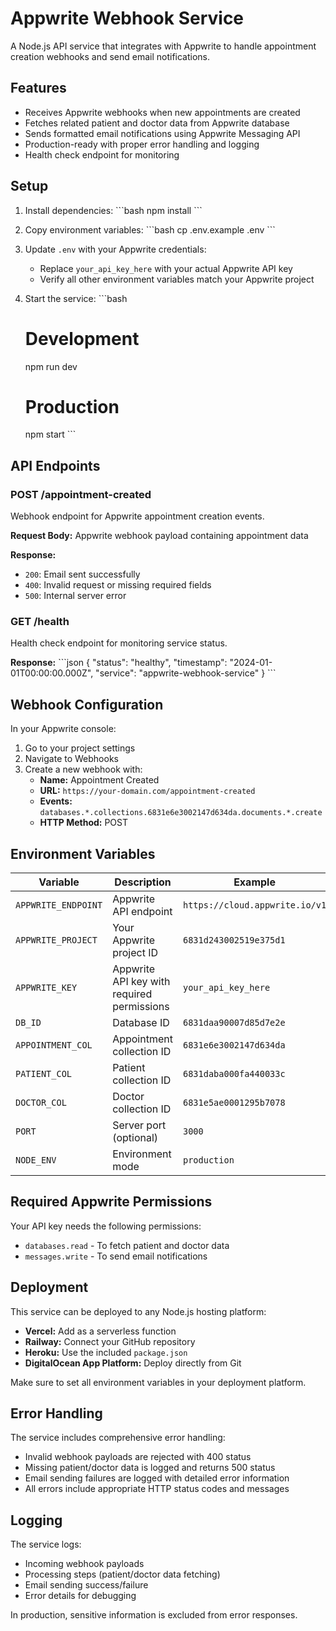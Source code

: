 # Appwrite Webhook Service

A Node.js API service that integrates with Appwrite to handle appointment creation webhooks and send email notifications.

## Features

- Receives Appwrite webhooks when new appointments are created
- Fetches related patient and doctor data from Appwrite database
- Sends formatted email notifications using Appwrite Messaging API
- Production-ready with proper error handling and logging
- Health check endpoint for monitoring

## Setup

1. Install dependencies:
   \`\`\`bash
   npm install
   \`\`\`

2. Copy environment variables:
   \`\`\`bash
   cp .env.example .env
   \`\`\`

3. Update `.env` with your Appwrite credentials:
   - Replace `your_api_key_here` with your actual Appwrite API key
   - Verify all other environment variables match your Appwrite project

4. Start the service:
   \`\`\`bash
   # Development
   npm run dev
   
   # Production
   npm start
   \`\`\`

## API Endpoints

### POST /appointment-created
Webhook endpoint for Appwrite appointment creation events.

**Request Body:** Appwrite webhook payload containing appointment data

**Response:**
- `200`: Email sent successfully
- `400`: Invalid request or missing required fields
- `500`: Internal server error

### GET /health
Health check endpoint for monitoring service status.

**Response:**
\`\`\`json
{
  "status": "healthy",
  "timestamp": "2024-01-01T00:00:00.000Z",
  "service": "appwrite-webhook-service"
}
\`\`\`

## Webhook Configuration

In your Appwrite console:

1. Go to your project settings
2. Navigate to Webhooks
3. Create a new webhook with:
   - **Name:** Appointment Created
   - **URL:** `https://your-domain.com/appointment-created`
   - **Events:** `databases.*.collections.6831e6e3002147d634da.documents.*.create`
   - **HTTP Method:** POST

## Environment Variables

| Variable | Description | Example |
|----------|-------------|---------|
| `APPWRITE_ENDPOINT` | Appwrite API endpoint | `https://cloud.appwrite.io/v1` |
| `APPWRITE_PROJECT` | Your Appwrite project ID | `6831d243002519e375d1` |
| `APPWRITE_KEY` | Appwrite API key with required permissions | `your_api_key_here` |
| `DB_ID` | Database ID | `6831daa90007d85d7e2e` |
| `APPOINTMENT_COL` | Appointment collection ID | `6831e6e3002147d634da` |
| `PATIENT_COL` | Patient collection ID | `6831daba000fa440033c` |
| `DOCTOR_COL` | Doctor collection ID | `6831e5ae0001295b7078` |
| `PORT` | Server port (optional) | `3000` |
| `NODE_ENV` | Environment mode | `production` |

## Required Appwrite Permissions

Your API key needs the following permissions:
- `databases.read` - To fetch patient and doctor data
- `messages.write` - To send email notifications

## Deployment

This service can be deployed to any Node.js hosting platform:

- **Vercel:** Add as a serverless function
- **Railway:** Connect your GitHub repository
- **Heroku:** Use the included `package.json`
- **DigitalOcean App Platform:** Deploy directly from Git

Make sure to set all environment variables in your deployment platform.

## Error Handling

The service includes comprehensive error handling:
- Invalid webhook payloads are rejected with 400 status
- Missing patient/doctor data is logged and returns 500 status
- Email sending failures are logged with detailed error information
- All errors include appropriate HTTP status codes and messages

## Logging

The service logs:
- Incoming webhook payloads
- Processing steps (patient/doctor data fetching)
- Email sending success/failure
- Error details for debugging

In production, sensitive information is excluded from error responses.
